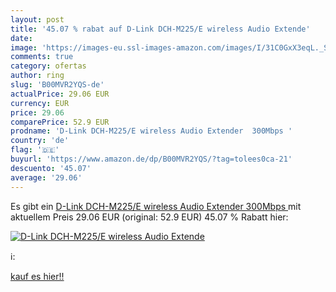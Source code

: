 ```yaml
---
layout: post
title: '45.07 % rabat auf D-Link DCH-M225/E wireless Audio Extende'
date: 
image: 'https://images-eu.ssl-images-amazon.com/images/I/31C0GxX3eqL._SL200_.jpg'
comments: true
category: ofertas
author: ring
slug: 'B00MVR2YQS-de'
actualPrice: 29.06 EUR
currency: EUR
price: 29.06
comparePrice: 52.9 EUR
prodname: 'D-Link DCH-M225/E wireless Audio Extender  300Mbps '
country: 'de'
flag: '🇩🇪'
buyurl: 'https://www.amazon.de/dp/B00MVR2YQS/?tag=tolees0ca-21'
descuento: '45.07'
average: '29.06'
---
```


Es gibt ein [D-Link DCH-M225/E wireless Audio Extender  300Mbps ](https://www.amazon.de/dp/B00MVR2YQS/?tag=tolees0ca-21) mit aktuellem Preis 29.06 EUR (original: 52.9 EUR) 45.07 % Rabatt hier:

[![D-Link DCH-M225/E wireless Audio Extende](https://images-eu.ssl-images-amazon.com/images/I/31C0GxX3eqL._SL200_.jpg)](https://www.amazon.de/dp/B00MVR2YQS/?tag=tolees0ca-21)

ℹ️:


[kauf es hier!!](https://www.amazon.de/dp/B00MVR2YQS/?tag=tolees0ca-21)
